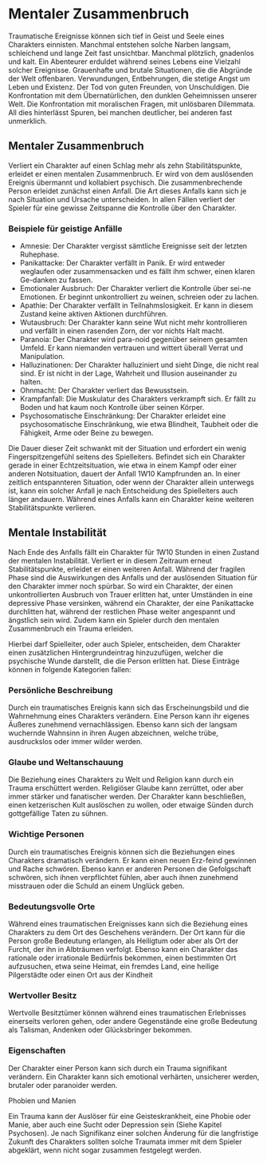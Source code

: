 # Mentaler Zusammenbruch
Traumatische Ereignisse können sich tief in Geist und Seele eines Charakters einnisten. Manchmal entstehen solche Narben langsam, schleichend und lange Zeit fast unsichtbar. Manchmal plötzlich, gnadenlos und kalt. Ein Abenteurer erduldet während seines Lebens eine Vielzahl solcher Ereignisse. Grauenhafte und brutale Situationen, die die Abgründe der Welt offenbaren. Verwundungen, Entbehrungen, die stetige Angst um Leben und Existenz. Der Tod von guten Freunden, von Unschuldigen. Die Konfrontation mit dem Übernatürlichen, den dunklen Geheimnissen unserer Welt. Die Konfrontation mit moralischen Fragen, mit unlösbaren Dilemmata. All dies hinterlässt Spuren, bei manchen deutlicher, bei anderen fast unmerklich.

## Mentaler Zusammenbruch

Verliert ein Charakter auf einen Schlag mehr als zehn Stabilitätspunkte, erleidet er einen mentalen Zusammenbruch. Er wird von dem auslösenden Ereignis übermannt und kollabiert psychisch. Die zusammenbrechende Person erleidet zunächst einen Anfall. Die Art dieses Anfalls kann sich je nach Situation und Ursache unterscheiden. In allen Fällen verliert der Spieler für eine gewisse Zeitspanne die Kontrolle über den Charakter.

### Beispiele für geistige Anfälle

- Amnesie: Der Charakter vergisst sämtliche Ereignisse seit der letzten Ruhephase.
- Panikattacke: Der Charakter verfällt in Panik. Er wird entweder weglaufen oder zusammensacken und es fällt ihm schwer, einen klaren Ge-danken zu fassen.
- Emotionaler Ausbruch: Der Charakter verliert die Kontrolle über sei-ne Emotionen. Er beginnt unkontrolliert zu weinen, schreien oder zu lachen.
- Apathie: Der Charakter verfällt in Teilnahmslosigkeit. Er kann in diesem Zustand keine aktiven Aktionen durchführen.
- Wutausbruch: Der Charakter kann seine Wut nicht mehr kontrollieren und verfällt in einen rasenden Zorn, der vor nichts Halt macht.
- Paranoia: Der Charakter wird para-noid gegenüber seinem gesamten Umfeld. Er kann niemanden vertrauen und wittert überall Verrat und Manipulation.
- Halluzinationen: Der Charakter halluziniert und sieht Dinge, die nicht real sind. Er ist nicht in der Lage, Wahrheit und Illusion auseinander zu halten.
- Ohnmacht: Der Charakter verliert das Bewusstsein.
- Krampfanfall: Die Muskulatur des Charakters verkrampft sich. Er fällt zu Boden und hat kaum noch Kontrolle über seinen Körper.
- Psychosomatische Einschränkung: Der Charakter erleidet eine psychosomatische Einschränkung, wie etwa Blindheit, Taubheit oder die Fähigkeit, Arme oder Beine zu bewegen.

Die Dauer dieser Zeit schwankt mit der Situation und erfordert ein wenig Fingerspitzengefühl seitens des Spielleiters. Befindet sich ein Charakter gerade in einer Echtzeitsituation, wie etwa in einem Kampf oder einer anderen Notsituation, dauert der Anfall 1W10 Kampfrunden an. In einer zeitlich entspannteren Situation, oder wenn der Charakter allein unterwegs ist, kann ein solcher Anfall je nach Entscheidung des Spielleiters auch länger andauern. Während eines Anfalls kann ein Charakter keine weiteren Stabilitätspunkte verlieren.

## Mentale Instabilität

Nach Ende des Anfalls fällt ein Charakter für 1W10 Stunden in einen Zustand der mentalen Instabilität. Verliert er in diesem Zeitraum erneut Stabilitätspunkte, erleidet er einen weiteren Anfall. Während der fragilen Phase sind die Auswirkungen des Anfalls und der auslösenden Situation für den Charakter immer noch spürbar. So wird ein Charakter, der einen unkontrollierten Ausbruch von Trauer erlitten hat, unter Umständen in eine depressive Phase versinken, während ein Charakter, der eine Panikattacke durchlitten hat, während der restlichen Phase weiter angespannt und ängstlich sein wird. Zudem kann ein Spieler durch den mentalen Zusammenbruch ein Trauma erleiden.

Hierbei darf Spielleiter, oder auch Spieler, entscheiden, dem Charakter einen zusätzlichen Hintergrundeintrag hinzuzufügen, welcher die psychische Wunde darstellt, die die Person erlitten hat. Diese Einträge können in folgende Kategorien fallen:

### Persönliche Beschreibung

Durch ein traumatisches Ereignis kann sich das Erscheinungsbild und die Wahrnehmung eines Charakters verändern. Eine Person kann ihr eigenes Äußeres zunehmend vernachlässigen. Ebenso kann sich der langsam wuchernde Wahnsinn in ihren Augen abzeichnen, welche trübe, ausdruckslos oder immer wilder werden.

### Glaube und Weltanschauung

Die Beziehung eines Charakters zu Welt und Religion kann durch ein Trauma erschüttert werden. Religiöser Glaube kann zerrüttet, oder aber immer stärker und fanatischer werden. Der Charakter kann beschließen, einen ketzerischen Kult auslöschen zu wollen, oder etwaige Sünden durch gottgefällige Taten zu sühnen.

### Wichtige Personen

Durch ein traumatisches Ereignis können sich die Beziehungen eines Charakters dramatisch verändern. Er kann einen neuen Erz-feind gewinnen und Rache schwören. Ebenso kann er anderen Personen die Gefolgschaft schwören, sich ihnen verpflichtet fühlen, aber auch ihnen zunehmend misstrauen oder die Schuld an einem Unglück geben.

### Bedeutungsvolle Orte

Während eines traumatischen Ereignisses kann sich die Beziehung eines Charakters zu dem Ort des Geschehens verändern. Der Ort kann für die Person große Bedeutung erlangen, als Heiligtum oder aber als Ort der Furcht, der ihn in Albträumen verfolgt. Ebenso kann ein Charakter das rationale oder irrationale Bedürfnis bekommen, einen bestimmten Ort aufzusuchen, etwa seine Heimat, ein fremdes Land, eine heilige Pilgerstädte oder einen Ort aus der Kindheit

### Wertvoller Besitz

Wertvolle Besitztümer können während eines traumatischen Erlebnisses einerseits verloren gehen, oder andere Gegenstände eine große Bedeutung als Talisman, Andenken oder Glücksbringer bekommen.

### Eigenschaften

Der Charakter einer Person kann sich durch ein Trauma signifikant verändern. Ein Charakter kann sich emotional verhärten, unsicherer werden, brutaler oder paranoider werden.

Phobien und Manien

Ein Trauma kann der Auslöser für eine Geisteskrankheit, eine Phobie oder Manie, aber auch eine Sucht oder Depression sein (Siehe Kapitel Psychosen). Je nach Signifikanz einer solchen Änderung für die langfristige Zukunft des Charakters sollten solche Traumata immer mit dem Spieler abgeklärt, wenn nicht sogar zusammen festgelegt werden.
